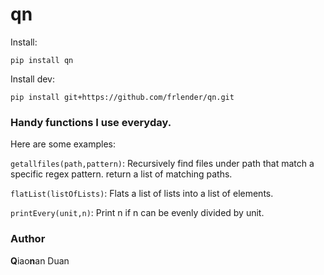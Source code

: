 # qn
Install:

`pip install qn`

Install dev:

`pip install git+https://github.com/frlender/qn.git`

### Handy functions I use everyday. 

Here are some examples:

`getallfiles(path,pattern)`:
Recursively find files under path that match a specific regex pattern. return a list of matching paths.


`flatList(listOfLists)`: Flats a list of lists into a list of elements.

`printEvery(unit,n)`: Print n if n can be evenly divided by unit.

### Author
**Q**iao**n**an Duan



